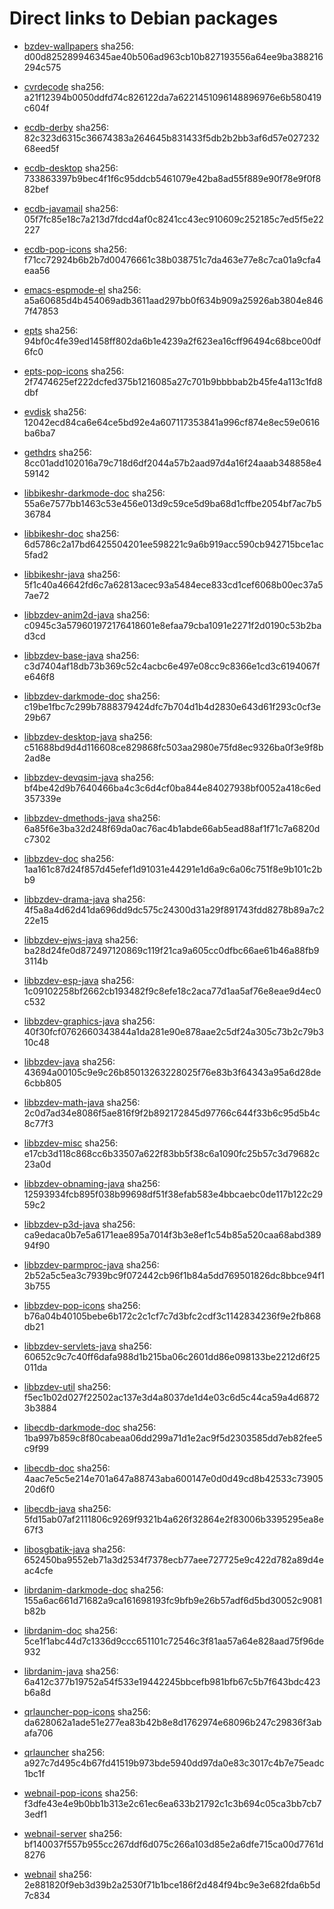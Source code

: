 # Direct links to Debian packages
 
  - [bzdev-wallpapers](./archive/pool/contrib/b/bzdev-wallpapers/bzdev-wallpapers_1.0.0_all.deb)
    sha256: d00d825289946345ae40b506ad963cb10b827193556a64ee9ba388216294c575
 
  - [cvrdecode](./archive/pool/contrib/c/cvrdecode/cvrdecode_1.3_all.deb)
    sha256: a21f12394b0050ddfd74c826122da7a6221451096148896976e6b580419c604f
 
  - [ecdb-derby](./archive/pool/contrib/e/ecdb-derby/ecdb-derby_0.1.8_all.deb)
    sha256: 82c323d6315c36674383a264645b831433f5db2b2bb3af6d57e02723268eed5f
 
  - [ecdb-desktop](./archive/pool/contrib/e/ecdb-desktop/ecdb-desktop_0.1.8_all.deb)
    sha256: 733863397b9bec4f1f6c95ddcb5461079e42ba8ad55f889e90f78e9f0f882bef
 
  - [ecdb-javamail](./archive/pool/contrib/e/ecdb-javamail/ecdb-javamail_0.1.7_all.deb)
    sha256: 05f7fc85e18c7a213d7fdcd4af0c8241cc43ec910609c252185c7ed5f5e22227
 
  - [ecdb-pop-icons](./archive/pool/contrib/e/ecdb-pop-icons/ecdb-pop-icons_0.1.8_all.deb)
    sha256: f71cc72924b6b2b7d00476661c38b038751c7da463e77e8c7ca01a9cfa4eaa56
 
  - [emacs-espmode-el](./archive/pool/contrib/e/emacs-espmode-el/emacs-espmode-el_1.1_all.deb)
    sha256: a5a60685d4b454069adb3611aad297bb0f634b909a25926ab3804e8467f47853
 
  - [epts](./archive/pool/contrib/e/epts/epts_1.1.32_all.deb)
    sha256: 94bf0c4fe39ed1458ff802da6b1e4239a2f623ea16cff96494c68bce00df6fc0
 
  - [epts-pop-icons](./archive/pool/contrib/e/epts-pop-icons/epts-pop-icons_1.1.32_all.deb)
    sha256: 2f7474625ef222dcfed375b1216085a27c701b9bbbbab2b45fe4a113c1fd8dbf
 
  - [evdisk](./archive/pool/contrib/e/evdisk/evdisk_1.13.1_all.deb)
    sha256: 12042ecd84ca6e64ce5bd92e4a607117353841a996cf874e8ec59e0616ba6ba7
 
  - [gethdrs](./archive/pool/contrib/g/gethdrs/gethdrs_1.1.1_all.deb)
    sha256: 8cc01add102016a79c718d6df2044a57b2aad97d4a16f24aaab348858e459142
 
  - [libbikeshr-darkmode-doc](./archive/pool/contrib/libb/libbikeshr-darkmode-doc/libbikeshr-darkmode-doc_1.4.9_all.deb)
    sha256: 55a6e7577bb1463c53e456e013d9c59ce5d9ba68d1cffbe2054bf7ac7b536784
 
  - [libbikeshr-doc](./archive/pool/contrib/libb/libbikeshr-doc/libbikeshr-doc_1.4.9_all.deb)
    sha256: 6d5786c2a17bd6425504201ee598221c9a6b919acc590cb942715bce1ac5fad2
 
  - [libbikeshr-java](./archive/pool/contrib/libb/libbikeshr-java/libbikeshr-java_1.4.9_all.deb)
    sha256: 5f1c40a46642fd6c7a62813acec93a5484ece833cd1cef6068b00ec37a57ae72
 
  - [libbzdev-anim2d-java](./archive/pool/contrib/libb/libbzdev-anim2d-java/libbzdev-anim2d-java_2.1.68_all.deb)
    sha256: c0945c3a579601972176418601e8efaa79cba1091e2271f2d0190c53b2bad3cd
 
  - [libbzdev-base-java](./archive/pool/contrib/libb/libbzdev-base-java/libbzdev-base-java_2.1.68_all.deb)
    sha256: c3d7404af18db73b369c52c4acbc6e497e08cc9c8366e1cd3c6194067fe646f8
 
  - [libbzdev-darkmode-doc](./archive/pool/contrib/libb/libbzdev-darkmode-doc/libbzdev-darkmode-doc_2.1.68_all.deb)
    sha256: c19be1fbc7c299b7888379424dfc7b704d1b4d2830e643d61f293c0cf3e29b67
 
  - [libbzdev-desktop-java](./archive/pool/contrib/libb/libbzdev-desktop-java/libbzdev-desktop-java_2.1.68_all.deb)
    sha256: c51688bd9d4d116608ce829868fc503aa2980e75fd8ec9326ba0f3e9f8b2ad8e
 
  - [libbzdev-devqsim-java](./archive/pool/contrib/libb/libbzdev-devqsim-java/libbzdev-devqsim-java_2.1.68_all.deb)
    sha256: bf4be42d9b7640466ba4c3c6d4cf0ba844e84027938bf0052a418c6ed357339e
 
  - [libbzdev-dmethods-java](./archive/pool/contrib/libb/libbzdev-dmethods-java/libbzdev-dmethods-java_2.1.68_all.deb)
    sha256: 6a85f6e3ba32d248f69da0ac76ac4b1abde66ab5ead88af1f71c7a6820dc7302
 
  - [libbzdev-doc](./archive/pool/contrib/libb/libbzdev-doc/libbzdev-doc_2.1.68_all.deb)
    sha256: 1aa161c87d24f857d45efef1d91031e44291e1d6a9c6a06c751f8e9b101c2bb9
 
  - [libbzdev-drama-java](./archive/pool/contrib/libb/libbzdev-drama-java/libbzdev-drama-java_2.1.68_all.deb)
    sha256: 4f5a8a4d62d41da696dd9dc575c24300d31a29f891743fdd8278b89a7c222e15
 
  - [libbzdev-ejws-java](./archive/pool/contrib/libb/libbzdev-ejws-java/libbzdev-ejws-java_2.1.68_all.deb)
    sha256: ba28d24fe0d872497120869c119f21ca9a605cc0dfbc66ae61b46a88fb93114b
 
  - [libbzdev-esp-java](./archive/pool/contrib/libb/libbzdev-esp-java/libbzdev-esp-java_2.1.68_all.deb)
    sha256: 1c09102258bf2662cb193482f9c8efe18c2aca77d1aa5af76e8eae9d4ec0c532
 
  - [libbzdev-graphics-java](./archive/pool/contrib/libb/libbzdev-graphics-java/libbzdev-graphics-java_2.1.68_all.deb)
    sha256: 40f30fcf0762660343844a1da281e90e878aae2c5df24a305c73b2c79b310c48
 
  - [libbzdev-java](./archive/pool/contrib/libb/libbzdev-java/libbzdev-java_2.1.68_all.deb)
    sha256: 43694a00105c9e9c26b85013263228025f76e83b3f64343a95a6d28de6cbb805
 
  - [libbzdev-math-java](./archive/pool/contrib/libb/libbzdev-math-java/libbzdev-math-java_2.1.68_all.deb)
    sha256: 2c0d7ad34e8086f5ae816f9f2b892172845d97766c644f33b6c95d5b4c8c77f3
 
  - [libbzdev-misc](./archive/pool/contrib/libb/libbzdev-misc/libbzdev-misc_2.1.68_all.deb)
    sha256: e17cb3d118c868cc6b33507a622f83bb5f38c6a1090fc25b57c3d79682c23a0d
 
  - [libbzdev-obnaming-java](./archive/pool/contrib/libb/libbzdev-obnaming-java/libbzdev-obnaming-java_2.1.68_all.deb)
    sha256: 12593934fcb895f038b99698df51f38efab583e4bbcaebc0de117b122c2959c2
 
  - [libbzdev-p3d-java](./archive/pool/contrib/libb/libbzdev-p3d-java/libbzdev-p3d-java_2.1.68_all.deb)
    sha256: ca9edaca0b7e5a6171eae895a7014f3b3e8ef1c54b85a520caa68abd38994f90
 
  - [libbzdev-parmproc-java](./archive/pool/contrib/libb/libbzdev-parmproc-java/libbzdev-parmproc-java_2.1.68_all.deb)
    sha256: 2b52a5c5ea3c7939bc9f072442cb96f1b84a5dd769501826dc8bbce94f13b755
 
  - [libbzdev-pop-icons](./archive/pool/contrib/libb/libbzdev-pop-icons/libbzdev-pop-icons_2.1.68_all.deb)
    sha256: b76a04b40105bebe6b172c2c1cf7c7d3bfc2cdf3c1142834236f9e2fb868db21
 
  - [libbzdev-servlets-java](./archive/pool/contrib/libb/libbzdev-servlets-java/libbzdev-servlets-java_2.1.68_all.deb)
    sha256: 60652c9c7c40ff6dafa988d1b215ba06c2601dd86e098133be2212d6f25011da
 
  - [libbzdev-util](./archive/pool/contrib/libb/libbzdev-util/libbzdev-util_2.1.68_all.deb)
    sha256: f5ec1b02d027f22502ac137e3d4a8037de1d4e03c6d5c44ca59a4d68723b3884
 
  - [libecdb-darkmode-doc](./archive/pool/contrib/libe/libecdb-darkmode-doc/libecdb-darkmode-doc_0.1.7_all.deb)
    sha256: 1ba997b859c8f80cabeaa06dd299a71d1e2ac9f5d2303585dd7eb82fee5c9f99
 
  - [libecdb-doc](./archive/pool/contrib/libe/libecdb-doc/libecdb-doc_0.1.7_all.deb)
    sha256: 4aac7e5c5e214e701a647a88743aba600147e0d0d49cd8b42533c7390520d6f0
 
  - [libecdb-java](./archive/pool/contrib/libe/libecdb-java/libecdb-java_0.1.7_all.deb)
    sha256: 5fd15ab07af2111806c9269f9321b4a626f32864e2f83006b3395295ea8e67f3
 
  - [libosgbatik-java](./archive/pool/contrib/libo/libosgbatik-java/libosgbatik-java_0.4.2_all.deb)
    sha256: 652450ba9552eb71a3d2534f7378ecb77aee727725e9c422d782a89d4eac4cfe
 
  - [librdanim-darkmode-doc](./archive/pool/contrib/libr/librdanim-darkmode-doc/librdanim-darkmode-doc_1.4.13_all.deb)
    sha256: 155a6ac661d71682a9ca161698193fc9bfb9e26b57adf6d5bd30052c9081b82b
 
  - [librdanim-doc](./archive/pool/contrib/libr/librdanim-doc/librdanim-doc_1.4.13_all.deb)
    sha256: 5ce1f1abc44d7c1336d9ccc651101c72546c3f81aa57a64e828aad75f96de932
 
  - [librdanim-java](./archive/pool/contrib/libr/librdanim-java/librdanim-java_1.4.13_all.deb)
    sha256: 6a412c377b19752a54f533e19442245bbcefb981bfb67c5b7f643bdc423b6a8d
 
  - [qrlauncher-pop-icons](./archive/pool/contrib/q/qrlauncher-pop-icons/qrlauncher-pop-icons_1.14_all.deb)
    sha256: da628062a1ade51e277ea83b42b8e8d1762974e68096b247c29836f3abafa706
 
  - [qrlauncher](./archive/pool/contrib/q/qrlauncher/qrlauncher_1.14_all.deb)
    sha256: a927c7d495c4b67fd41519b973bde5940dd97da0e83c3017c4b7e75eadc1bc1f
 
  - [webnail-pop-icons](./archive/pool/contrib/w/webnail-pop-icons/webnail-pop-icons_1.6.28_all.deb)
    sha256: f3dfe43e4e9b0bb1b313e2c61ec6ea633b21792c1c3b694c05ca3bb7cb73edf1
 
  - [webnail-server](./archive/pool/contrib/w/webnail-server/webnail-server_1.6.28_all.deb)
    sha256: bf140037f557b955cc267ddf6d075c266a103d85e2a6dfe715ca00d7761d8276
 
  - [webnail](./archive/pool/contrib/w/webnail/webnail_1.6.28_all.deb)
    sha256: 2e881820f9eb3d39b2a2530f71b1bce186f2d484f94bc9e3e682fda6b5d7c834

